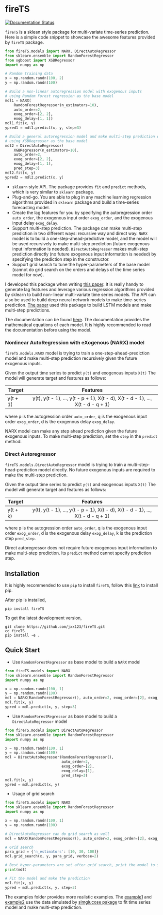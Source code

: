 # fireTS #
[![Documentation Status](https://readthedocs.org/projects/firets/badge/?version=latest)](https://firets.readthedocs.io/en/latest/?badge=latest)

`fireTS` is a sklean style package for multi-variate time-series prediction. Here is a simple code snippet to showcase the awesome features provided by `fireTS` package.
```python
from fireTS.models import NARX, DirectAutoRegressor
from sklearn.ensemble import RandomForestRegressor
from xgboost import XGBRegressor
import numpy as np

# Random training data
x = np.random.randn(100, 2)
y = np.random.randn(100)

# Build a non-linear autoregression model with exogenous inputs
# using Random Forest regression as the base model
mdl1 = NARX(
    RandomForestRegressor(n_estimators=10),
    auto_order=2,
    exog_order=[2, 2],
    exog_delay=[1, 1])
mdl1.fit(x, y)
ypred1 = mdl1.predict(x, y, step=3)

# Build a general autoregression model and make multi-step prediction directly
# using XGBRegressor as the base model
mdl2 = DirectAutoRegressor(
    XGBRegressor(n_estimators=10),
    auto_order=2,
    exog_order=[2, 2],
    exog_delay=[1, 1],
    pred_step=3)
mdl2.fit(x, y)
ypred2 = mdl2.predict(x, y)
```
- `sklearn` style API. The package provides `fit` and `predict` methods, which is very similar to `sklearn` package. 
- Plug-and-go. You are able to plug in any machine learning regression algorithms provided in `sklearn` package and build a time-series forecasting model.
- Create the lag features for you by specifying the autoregression order `auto_order`, the exogenous input order `exog_order`, and the exogenous input delay `exog_delay`.
- Support multi-step prediction. The package can make multi-step prediction in two different ways: recursive way and direct way. `NARX` model is to build a one-step-ahead-predictive model, and the model will be used recursively to make multi-step prediction (future exogenous input information is needed). `DirectAutoRegressor` makes multi-step prediction directly (no future exogenous input information is needed) by specifying the prediction step in the constructor.
- Support grid search to tune the hyper-parameters of the base model (cannot do grid search on the orders and delays of the time series model for now). 

I developed this package when writing [this paper](http://ceur-ws.org/Vol-2148/paper16.pdf). It is really handy to generate lag features and leverage various regression algorithms provided by sklearn to build non-linear multi-variate time series models. The API can also be used to build deep neural network models to make time-series prediction. [The paper](http://ceur-ws.org/Vol-2148/paper16.pdf) used this package to build LSTM models and make multi-step predictions.

The documentation can be found [here](https://firets.readthedocs.io/en/latest/). The documentation provides the mathematical equations of each model. It is highly recommended to read the documentation before using the model.

### Nonlinear AutoRegression with eXogenous (NARX) model
`fireTS.models.NARX` model is trying to train a one-step-ahead-prediction model
and make multi-step prediction recursively given the future exogenous inputs.

Given the output time series to predict `y(t)` and exogenous inputs `X(t)` The model will generate target and features as follows:

| Target | Features |
| ------------- |:-------------:|
| y(t + 1) | y(t), y(t - 1), ..., y(t - p + 1), X(t - d), X(t - d - 1), ..., X(t - d - q + 1) |

where p is the autogression order `auto_order`, q is the exogenous input order `exog_order`, d is the exogenous delay `exog_delay`.

NARX model can make any step ahead prediction given the future exogenous inputs. To make multi-step prediction, set the `step` in the `predict` method.

### Direct Autoregressor
`fireTS.models.DirectAutoRegressor` model is trying to train a 
multi-step-head-prediction model directly. No future exogenous inputs are
required to make the multi-step prediction.

Given the output time series to predict `y(t)` and exogenous inputs `X(t)` The model will generate target and features as follows:

| Target | Features |
| ------------- |:-------------:|
| y(t + k) | y(t), y(t - 1), ..., y(t - p + 1), X(t - d), X(t - d - 1), ..., X(t - d - q + 1) |

where p is the autogression order `auto_order`, q is the exogenous input order `exog_order`, d is the exogenous delay `exog_delay`, k is the prediction step `pred_step`.

Direct autoregressor does not require future exogenous input information to make multi-step prediction. Its `predict` method cannot specify prediction step.

## Installation ##
It is highly recommended to use `pip` to install `fireTS`, follow this
 [link](https://pip.pypa.io/en/stable/installing/) to install pip.
 
After pip is installed, 
```
pip install fireTS
```

To get the latest development version, 
```
git clone https://github.com/jxx123/fireTS.git
cd fireTS
pip install -e .
```

## Quick Start ##
- Use `RandomForestRegressor` as base model to build a `NARX` model
```python
from fireTS.models import NARX
from sklearn.ensemble import RandomForestRegressor
import numpy as np

x = np.random.randn(100, 1)
y = np.random.randn(100)
mdl = NARX(RandomForestRegressor(), auto_order=2, exog_order=[2], exog_delay=[1])
mdl.fit(x, y)
ypred = mdl.predict(x, y, step=3)
```
- Use `RandomForestRegressor` as base model to build a `DirectAutoRegressor` model
```python
from fireTS.models import DirectAutoRegressor
from sklearn.ensemble import RandomForestRegressor
import numpy as np

x = np.random.randn(100, 1)
y = np.random.randn(100)
mdl = DirectAutoRegressor(RandomForestRegressor(), 
                          auto_order=2, 
                          exog_order=[2], 
                          exog_delay=[1], 
                          pred_step=3)
mdl.fit(x, y)
ypred = mdl.predict(x, y)
```
- Usage of grid search
```python
from fireTS.models import NARX
from sklearn.ensemble import RandomForestRegressor
import numpy as np

x = np.random.randn(100, 1)
y = np.random.randn(100)

# DirectAutoRegressor can do grid search as well
mdl = NARX(RandomForestRegressor(), auto_order=2, exog_order=[2], exog_delay=[1])

# Grid search
para_grid = {'n_estimators': [10, 30, 100]}
mdl.grid_search(x, y, para_grid, verbose=2)

# Best hyper-parameters are set after grid search, print the model to see the difference
print(mdl)

# Fit the model and make the prediction
mdl.fit(x, y)
ypred = mdl.predict(x, y, step=3)
```
The examples folder provides more realistic examples. The [example1](https://github.com/jxx123/fireTS/blob/master/examples/Basic%20usage%20of%20NARX%20and%20DirectAutoregressor.ipynb) and [example2](https://github.com/jxx123/fireTS/blob/master/examples/Use%20Grid%20Search%20to%20tune%20the%20hyper-parameter%20of%20base%20model.ipynb) use the data simulated by [simglucose pakage](https://github.com/jxx123/simglucose) to fit time series model and make multi-step prediction.
